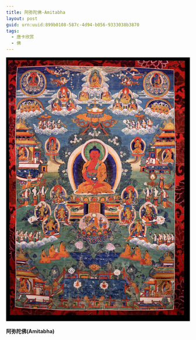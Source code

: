 ```yaml
---
title: 阿弥陀佛-Amitabha
layout: post
guid: urn:uuid:899b0108-587c-4d94-b056-9333038b3870
tags:
  - 唐卡欣赏
  - 佛
---
```



[![](/media/files/2013/05/28/amitabha.png)](http://7vikpt.com1.z0.glb.clouddn.com/amitabha.png)

**阿弥陀佛(Amitabha)**